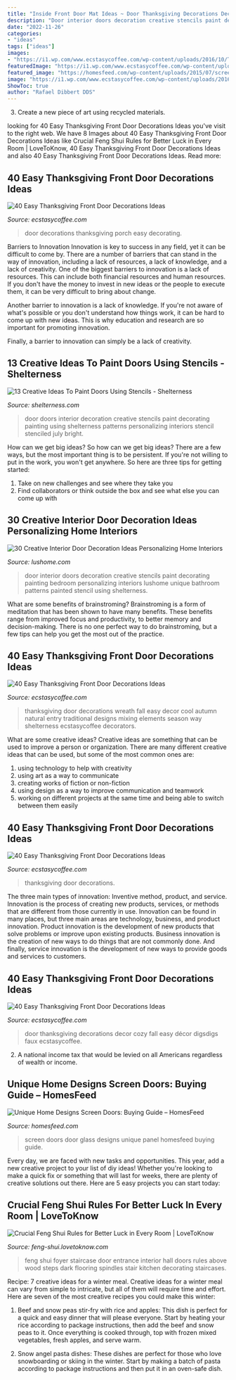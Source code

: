 ```yaml
---
title: "Inside Front Door Mat Ideas ~ Door Thanksgiving Decorations Decor Cozy Fall Easy Décor Digsdigs Faux Ecstasycoffee"
description: "Door interior doors decoration creative stencils paint decorating painting bedroom personalizing interiors lushome unique bathroom patterns painted stencil using shelterness"
date: "2022-11-26"
categories:
- "ideas"
tags: ["ideas"]
images:
- "https://i1.wp.com/www.ecstasycoffee.com/wp-content/uploads/2016/10/Thanksgiving-Front-Door-Decorations-Ideas-13.jpg"
featuredImage: "https://i1.wp.com/www.ecstasycoffee.com/wp-content/uploads/2016/10/Thanksgiving-Front-Door-Decorations-Ideas-13.jpg"
featured_image: "https://homesfeed.com/wp-content/uploads/2015/07/scree-door-with-small-transparent-glass-panel-an-entryway-mat.jpg"
image: "https://i1.wp.com/www.ecstasycoffee.com/wp-content/uploads/2016/10/Thanksgiving-Front-Door-Decorations-Ideas-13.jpg"
ShowToc: true
author: "Rafael Dibbert DDS"
---
```



3. Create a new piece of art using recycled materials.

	

		
looking for 40 Easy Thanksgiving Front Door Decorations Ideas you've visit to the right web. We have 8 Images about 40 Easy Thanksgiving Front Door Decorations Ideas like Crucial Feng Shui Rules for Better Luck in Every Room | LoveToKnow, 40 Easy Thanksgiving Front Door Decorations Ideas and also 40 Easy Thanksgiving Front Door Decorations Ideas. Read more:
		
    
## 40 Easy Thanksgiving Front Door Decorations Ideas

<img loading=lazy src="https://i1.wp.com/www.ecstasycoffee.com/wp-content/uploads/2016/10/thaksgiving-front-porch-decorating-ideas.jpg" onerror="this.onerror=null;this.src='https://tse1.mm.bing.net/th?id=OIP.8nMDK58lurrGd_smOADM7AHaJ3&amp;pid=15.1';" alt="40 Easy Thanksgiving Front Door Decorations Ideas">

_Source: ecstasycoffee.com_

>door decorations thanksgiving porch easy decorating. 

	

Barriers to Innovation
Innovation is key to success in any field, yet it can be difficult to come by. There are a number of barriers that can stand in the way of innovation, including a lack of resources, a lack of knowledge, and a lack of creativity.
One of the biggest barriers to innovation is a lack of resources. This can include both financial resources and human resources. If you don't have the money to invest in new ideas or the people to execute them, it can be very difficult to bring about change.

Another barrier to innovation is a lack of knowledge. If you're not aware of what's possible or you don't understand how things work, it can be hard to come up with new ideas. This is why education and research are so important for promoting innovation.

Finally, a barrier to innovation can simply be a lack of creativity.

    
## 13 Creative Ideas To Paint Doors Using Stencils - Shelterness

<img loading=lazy src="http://i.shelterness.com/decorating-doors-with-stencils-6.jpg" onerror="this.onerror=null;this.src='https://tse4.mm.bing.net/th?id=OIP.drVYAIkvCbb0LWTvdXAUdQAAAA&amp;pid=15.1';" alt="13 Creative Ideas To Paint Doors Using Stencils - Shelterness">

_Source: shelterness.com_

>door doors interior decoration creative stencils paint decorating painting using shelterness patterns personalizing interiors stencil stenciled july bright. 

	

How can we get big ideas?
So how can we get big ideas? There are a few ways, but the most important thing is to be persistent. If you're not willing to put in the work, you won't get anywhere. So here are three tips for getting started: 
1. Take on new challenges and see where they take you 
2. Find collaborators or think outside the box and see what else you can come up with 

    
## 30 Creative Interior Door Decoration Ideas Personalizing Home Interiors

<img loading=lazy src="https://www.lushome.com/wp-content/uploads/2013/07/interior-doors-painting-decoration-patterns-16.jpg" onerror="this.onerror=null;this.src='https://tse3.mm.bing.net/th?id=OIP.c787T2O8AYUq6Me0TWqZfAAAAA&amp;pid=15.1';" alt="30 Creative Interior Door Decoration Ideas Personalizing Home Interiors">

_Source: lushome.com_

>door interior doors decoration creative stencils paint decorating painting bedroom personalizing interiors lushome unique bathroom patterns painted stencil using shelterness. 

	

What are some benefits of brainstroming?
Brainstroming is a form of meditation that has been shown to have many benefits. These benefits range from improved focus and productivity, to better memory and decision-making. There is no one perfect way to do brainstroming, but a few tips can help you get the most out of the practice.

    
## 40 Easy Thanksgiving Front Door Decorations Ideas

<img loading=lazy src="https://i0.wp.com/www.ecstasycoffee.com/wp-content/uploads/2016/10/Thanksgiving-Front-Door-Decorations-Ideas-3.jpg" onerror="this.onerror=null;this.src='https://tse3.mm.bing.net/th?id=OIP.cDUlo7ADIpu0MG1sqyITawHaLJ&amp;pid=15.1';" alt="40 Easy Thanksgiving Front Door Decorations Ideas">

_Source: ecstasycoffee.com_

>thanksgiving door decorations wreath fall easy decor cool autumn natural entry traditional designs mixing elements season way shelterness ecstasycoffee decorators. 

	

What are some creative ideas?
Creative ideas are something that can be used to improve a person or organization. There are many different creative ideas that can be used, but some of the most common ones are: 
1. using technology to help with creativity 
2. using art as a way to communicate 
3. creating works of fiction or non-fiction 
4. using design as a way to improve communication and teamwork 
5. working on different projects at the same time and being able to switch between them easily 

    
## 40 Easy Thanksgiving Front Door Decorations Ideas

<img loading=lazy src="https://i1.wp.com/www.ecstasycoffee.com/wp-content/uploads/2016/10/Thanksgiving-Front-Door-Decorations-Ideas-13.jpg" onerror="this.onerror=null;this.src='https://tse3.mm.bing.net/th?id=OIP.H5EjwQY8vxGmEV_2H4YP9AHaLN&amp;pid=15.1';" alt="40 Easy Thanksgiving Front Door Decorations Ideas">

_Source: ecstasycoffee.com_

>thanksgiving door decorations. 

	

The three main types of innovation: Inventive method, product, and service.
Innovation is the process of creating new products, services, or methods that are different from those currently in use. Innovation can be found in many places, but three main areas are technology, business, and product innovation. 
Product innovation is the development of new products that solve problems or improve upon existing products. Business innovation is the creation of new ways to do things that are not commonly done. And finally, service innovation is the development of new ways to provide goods and services to customers.

    
## 40 Easy Thanksgiving Front Door Decorations Ideas

<img loading=lazy src="https://i0.wp.com/www.ecstasycoffee.com/wp-content/uploads/2016/10/Thanksgiving-Front-Door-Decorations-4.jpg?resize=541%2C884" onerror="this.onerror=null;this.src='https://tse4.mm.bing.net/th?id=OIP.cHF-eECnP4q-u9o-v20d_AHaMG&amp;pid=15.1';" alt="40 Easy Thanksgiving Front Door Decorations Ideas">

_Source: ecstasycoffee.com_

>door thanksgiving decorations decor cozy fall easy décor digsdigs faux ecstasycoffee. 

	

2. A national income tax that would be levied on all Americans regardless of wealth or income.

    
## Unique Home Designs Screen Doors: Buying Guide – HomesFeed

<img loading=lazy src="https://homesfeed.com/wp-content/uploads/2015/07/scree-door-with-small-transparent-glass-panel-an-entryway-mat.jpg" onerror="this.onerror=null;this.src='https://tse3.mm.bing.net/th?id=OIP.jPkz5fN_4QwTWeD2ZmjrkgHaFj&amp;pid=15.1';" alt="Unique Home Designs Screen Doors: Buying Guide – HomesFeed">

_Source: homesfeed.com_

>screen doors door glass designs unique panel homesfeed buying guide. 

	

Every day, we are faced with new tasks and opportunities. This year, add a new creative project to your list of diy ideas! Whether you're looking to make a quick fix or something that will last for weeks, there are plenty of creative solutions out there. Here are 5 easy projects you can start today: 

    
## Crucial Feng Shui Rules For Better Luck In Every Room | LoveToKnow

<img loading=lazy src="https://cf.ltkcdn.net/feng-shui/images/std/102266-180x270-Staircase_front_door.jpg" onerror="this.onerror=null;this.src='https://tse2.mm.bing.net/th?id=OIP.b-lrV2MddkyuKMt6D4Mv3wHaLH&amp;pid=15.1';" alt="Crucial Feng Shui Rules for Better Luck in Every Room | LoveToKnow">

_Source: feng-shui.lovetoknow.com_

>feng shui foyer staircase door entrance interior hall doors rules above wood steps dark flooring spindles stair kitchen decorating staircases. 

	

Recipe: 7 creative ideas for a winter meal.
Creative ideas for a winter meal can vary from simple to intricate, but all of them will require time and effort. Here are seven of the most creative recipes you could make this winter: 
1. Beef and snow peas stir-fry with rice and apples: This dish is perfect for a quick and easy dinner that will please everyone. Start by heating your rice according to package instructions, then add the beef and snow peas to it. Once everything is cooked through, top with frozen mixed vegetables, fresh apples, and serve warm. 

2. Snow angel pasta dishes: These dishes are perfect for those who love snowboarding or skiing in the winter. Start by making a batch of pasta according to package instructions and then put it in an oven-safe dish.

